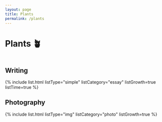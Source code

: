 ```yaml
---
layout: page
title: Plants
permalink: /plants
---
```


# <span class="plant-emoji-left">🪴&nbsp;</span>Plants<span class="plant-emoji-right">&nbsp;🪴</span>

## Writing

{% include list.html listType="simple" listCategory="essay" listGrowth=true listTime=true %}

## Photography

{% include list.html listType="img" listCategory="photo" listGrowth=true %}

<style>
    h1 {
        margin-left: -48px;
    }

    .plant-emoji-left {
      padding-right: 5px;
      margin-left: -5px;
    }

    .plant-emoji-right {
      display: none;
    }

    @media only screen and (min-width: 401px) and (max-width: 1200px) {
      h1 {
        margin-left: 0;
      }

      .plant-emoji-left {
        display: none;
      }

      .plant-emoji-right {
        display: inline;
      }
    }

    @media (max-width: 400px) {

        h1 {
            margin-left: auto;
            text-align: center;
        }

        h2 {
            text-align: center;
        }
    }

    h2:first-of-type {
      margin-top: 3rem;
    }
</style>